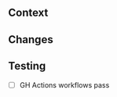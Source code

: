 ## Context
<!-- Describe the issues or requests addressed by this PR. Link to any relevant issues. -->

## Changes
<!-- Describe the changes proposed in this PR. -->

## Testing
<!-- Describe testing steps used to validate these changes, including automated and/or manual testing. -->

- [ ] GH Actions workflows pass

<!-- ## Screenshots (if relevant) -->
